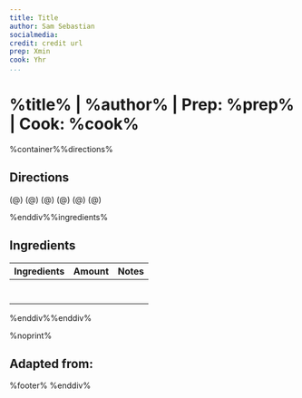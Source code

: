 ```yaml
---
title: Title
author: Sam Sebastian
socialmedia:
credit: credit url
prep: Xmin
cook: Yhr
...
```


# %title% | %author% | Prep: %prep% | Cook: %cook%

%container%%directions%

## Directions
(@)
(@)
(@)
(@)
(@)
(@)

%enddiv%%ingredients%

## Ingredients
| Ingredients | Amount | Notes |
| :---------: | :----: | :---: |
|  |  |  |
|  |  |  |
|  |  |  |
|  |  |  |
|  |  |  |
|  |  |  |
|  |  |  |

%enddiv%%enddiv%

%noprint%
## Adapted from: [](%credit%)
%footer%
%enddiv%
